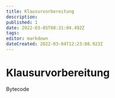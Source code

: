 ```yaml
---
title: Klausurvorbereitung
description: 
published: 1
date: 2022-03-05T08:31:04.492Z
tags: 
editor: markdown
dateCreated: 2022-03-04T12:23:08.923Z
---
```


# Klausurvorbereitung

Bytecode